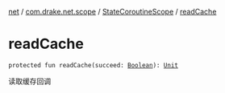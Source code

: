 [net](../../index.md) / [com.drake.net.scope](../index.md) / [StateCoroutineScope](index.md) / [readCache](./read-cache.md)

# readCache

`protected fun readCache(succeed: `[`Boolean`](https://kotlinlang.org/api/latest/jvm/stdlib/kotlin/-boolean/index.html)`): `[`Unit`](https://kotlinlang.org/api/latest/jvm/stdlib/kotlin/-unit/index.html)

读取缓存回调

